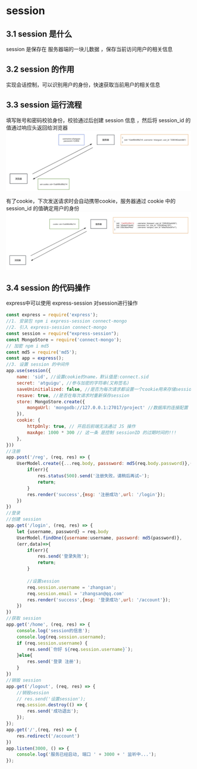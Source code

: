 # session

## 3.1 session 是什么

session 是保存在 服务器端的一块儿数据 ，保存当前访问用户的相关信息

## 3.2 session 的作用

实现会话控制，可以识别用户的身份，快速获取当前用户的相关信息

## 3.3 session 运行流程

填写账号和密码校验身份，校验通过后创建 session 信息 ，然后将 session_id 的值通过响应头返回给浏览器
![img](./assets/16789535367237.jpg)

有了cookie，下次发送请求时会自动携带cookie，服务器通过 cookie 中的 session_id 的值确定用户的身份
![img](./assets/16789535601147.jpg)

## 3.4 session 的代码操作

express中可以使用 express-session 对session进行操作

```js
const express = require('express');
//1. 安装包 npm i express-session connect-mongo 
//2. 引入 express-session connect-mongo
const session = require("express-session");
const MongoStore = require('connect-mongo');
// 加密 npm i md5
const md5 = require('md5');
const app = express(); 
//3. 设置 session 的中间件 
app.use(session({
    name: 'sid', //设置cookie的name，默认值是:connect.sid
    secret: 'atguigu', //参与加密的字符串(又称签名)
    saveUninitialized: false, //是否为每次请求都设置一个cookie用来存储session的id 
    resave: true, //是否在每次请求时重新保存session
    store: MongoStore.create({
        mongoUrl: 'mongodb://127.0.0.1:27017/project' //数据库的连接配置 
    }),
    cookie: {
        httpOnly: true, // 开启后前端无法通过 JS 操作
        maxAge: 1000 * 300 // 这一条 是控制 sessionID 的过期时间的!!!
    }, 
}))
//注册
app.post('/reg', (req, res) => {
    UserModel.create({...req.body, passsword: md5(req.body.password)},(err,data)=>{
        if(err){
            res.status(500).send('注册失败，请稍后再试~');
            return;
        }
        res.render('success',{msg: '注册成功',url: '/login'});
    })
})
//登录
//创建 session
app.get('/login', (req, res) => {
    let {username, password} = req.body
    UserModel.findOne({username:username, password: md5(password)}, 
    (err,data)=>{
        if(err){
            res.send('登录失败');
            return;
        }
        
        //设置session
        req.session.username = 'zhangsan'; 
        req.session.email = 'zhangsan@qq.com' 
        res.render('success',{msg: '登录成功',url: '/account'});
    })
})
//获取 session
app.get('/home', (req, res) => {
    console.log('session的信息'); 
    console.log(req.session.username); 
    if (req.session.username) {
        res.send(`你好 ${req.session.username}`); 
    }else{
        res.send('登录 注册'); 
    }
})
//销毁 session
app.get('/logout', (req, res) => {
    //销毁session
    // res.send('设置session'); 
    req.session.destroy(() => {
        res.send('成功退出'); 
    });
});
app.get('/',(req, res) => {
    res.redirect('/account')
})
app.listen(3000, () => {
    console.log('服务已经启动, 端口 ' + 3000 + ' 监听中...');
});
```
